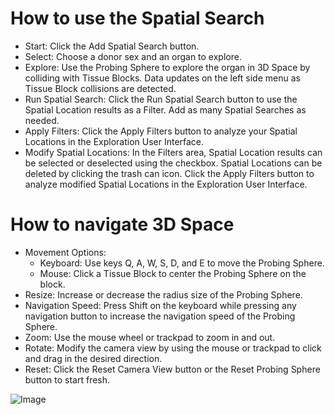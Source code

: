 # How to use the Spatial Search

- Start: Click the Add Spatial Search button.
- Select: Choose a donor sex and an organ to explore.
- Explore: Use the Probing Sphere to explore the organ in 3D Space by colliding with Tissue Blocks. Data updates on the left side menu as Tissue Block collisions are detected.
- Run Spatial Search: Click the Run Spatial Search button to use the Spatial Location results as a Filter. Add as many Spatial Searches as needed.
- Apply Filters: Click the Apply Filters button to analyze your Spatial Locations in the Exploration User Interface.
- Modify Spatial Locations: In the Filters area, Spatial Location results can be selected or deselected using the checkbox. Spatial Locations can be deleted by clicking the trash can icon. Click the Apply Filters button to analyze modified Spatial Locations in the Exploration User Interface.

# How to navigate 3D Space

- Movement Options: 
  - Keyboard: Use keys Q, A, W, S, D, and E to move the Probing Sphere.
  - Mouse: Click a Tissue Block to center the Probing Sphere on the block.
- Resize: Increase or decrease the radius size of the Probing Sphere.
- Navigation Speed: Press Shift on the keyboard while pressing any navigation button to increase the navigation speed of the Probing Sphere.
- Zoom: Use the mouse wheel or trackpad to zoom in and out.
- Rotate: Modify the camera view by using the mouse or trackpad to click and drag in the desired direction.
- Reset: Click the Reset Camera View button or the Reset Probing Sphere button to start fresh.

![Image](assets/images/spatial_search.png)

